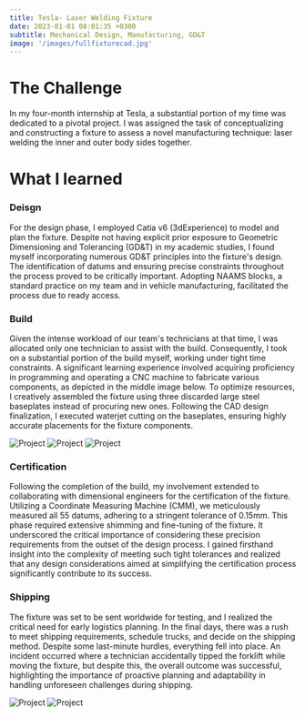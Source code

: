 ```yaml
---
title: Tesla- Laser Welding Fixture
date: 2023-01-01 08:01:35 +0300
subtitle: Mechanical Design, Manufacturing, GD&T
image: '/images/fullfixturecad.jpg'
---
```


# The Challenge
In my four-month internship at Tesla, a substantial portion of my time was dedicated to a pivotal project. I was assigned the task of conceptualizing and constructing a fixture to assess a novel manufacturing technique: laser welding the inner and outer body sides together.

# What I learned
### Deisgn
For the design phase, I employed Catia v6 (3dExperience) to model and plan the fixture. Despite not having explicit prior exposure to Geometric Dimensioning and Tolerancing (GD&T) in my academic studies, I found myself incorporating numerous GD&T principles into the fixture's design. The identification of datums and ensuring precise constraints throughout the process proved to be critically important. Adopting NAAMS blocks, a standard practice on my team and in vehicle manufacturing, facilitated the process due to ready access.


### Build
Given the intense workload of our team's technicians at that time, I was allocated only one technician to assist with the build. Consequently, I took on a substantial portion of the build myself, working under tight time constraints. A significant learning experience involved acquiring proficiency in programming and operating a CNC machine to fabricate various components, as depicted in the middle image below. To optimize resources, I creatively assembled the fixture using three discarded large steel baseplates instead of procuring new ones. Following the CAD design finalization, I executed waterjet cutting on the baseplates, ensuring highly accurate placements for the fixture components.

<div class="gallery-box">
  <div class="gallery">
    <img src="/images/baseplates.jpeg" loading="lazy" alt="Project">
    <img src="/images/cnc.jpeg" loading="lazy" alt="Project">
    <img src="/images/clamps.jpeg" loading="lazy" alt="Project">
  </div>
  <em> <a href="https://unsplash.com/" target="_blank"></a></em>
</div>

### Certification
Following the completion of the build, my involvement extended to collaborating with dimensional engineers for the certification of the fixture. Utilizing a Coordinate Measuring Machine (CMM), we meticulously measured all 55 datums, adhering to a stringent tolerance of 0.15mm. This phase required extensive shimming and fine-tuning of the fixture. It underscored the critical importance of considering these precision requirements from the outset of the design process. I gained firsthand insight into the complexity of meeting such tight tolerances and realized that any design considerations aimed at simplifying the certification process significantly contribute to its success.

### Shipping
The fixture was set to be sent worldwide for testing, and I realized the critical need for early logistics planning. In the final days, there was a rush to meet shipping requirements, schedule trucks, and decide on the shipping method. Despite some last-minute hurdles, everything fell into place. An incident occurred where a technician accidentally tipped the forklift while moving the fixture, but despite this, the overall outcome was successful, highlighting the importance of proactive planning and adaptability in handling unforeseen challenges during shipping.

<div class="gallery-box">
  <div class="gallery">
    <img src="/images/forklift.jpeg" loading="lazy" alt="Project">
    <img src="/images/ontruck.jpg" loading="lazy" alt="Project">
  </div>
  <em> <a href="https://unsplash.com/" target="_blank"></a></em>
</div>